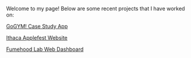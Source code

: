 Welcome to my page! Below are some recent projects that I have worked on:

<a href="https://www.figma.com/proto/RPL6KTjub8lAJ63H5P8i4k/GoGYM!-Case-Study?page-id=0%3A1&node-id=1-13&starting-point-node-id=1%3A13">GoGYM! Case Study App</a>

<a href="https://cornell-info1300-2023fa.github.io/Ithaca-Applefest/index.html">Ithaca Applefest Website</a>


<a href="https://github.com/thereidfleish/fume-hood-dashboard">Fumehood Lab Web Dashboard</a>

